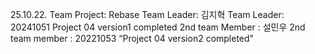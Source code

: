 25.10.22. Team Project: Rebase
Team Leader: 김지혁
Team Leader: 20241051
Project 04 version1 completed
2nd team Member : 설민우
2nd team member : 20221053
“Project 04 version2 completed"